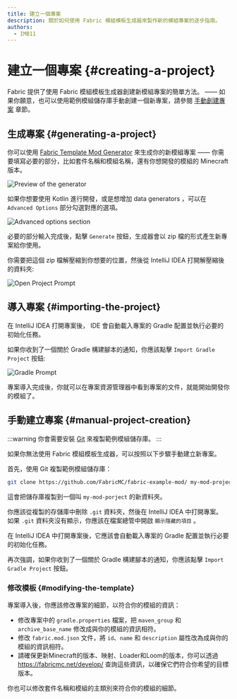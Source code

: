 ```yaml
---
title: 建立一個專案
description: 關於如何使用 Fabric 模組模板生成器來製作新的模組專案的逐步指南。
authors:
  - IMB11
---
```


# 建立一個專案 {#creating-a-project}

Fabric 提供了使用 Fabric 模組模板生成器創建新模組專案的簡單方法。 —— 如果你願意，也可以使用範例模組儲存庫手動創建一個新專案，請參閱 [手動創建專案](#manual-project-creation) 章節。

## 生成專案 {#generating-a-project}

你可以使用 [Fabric Template Mod Generator](https://fabricmc.net/develop/template/) 來生成你的新模組專案 —— 你需要填寫必要的部分，比如套件名稱和模組名稱，還有你想開發的模組的 Minecraft 版本。

![Preview of the generator](/assets/develop/getting-started/template-generator.png)

如果你想要使用 Kotlin 進行開發，或是想增加 data generators ，可以在 `Advanced Options` 部分勾選對應的選項。

![Advanced options section](/assets/develop/getting-started/template-generator-advanced.png)

必要的部分輸入完成後，點擊 `Generate` 按鈕，生成器會以 zip 檔的形式產生新專案給你使用。

你需要把這個 zip 檔解壓縮到你想要的位置，然後從 IntelliJ IDEA 打開解壓縮後的資料夾:

![Open Project Prompt](/assets/develop/getting-started/open-project.png)

## 導入專案 {#importing-the-project}

在 IntelliJ IDEA 打開專案後， IDE 會自動載入專案的 Gradle 配置並執行必要的初始化任務。

如果你收到了一個關於 Gradle 構建腳本的通知，你應該點擊 `Import Gradle Project` 按鈕:

![Gradle Prompt](/assets/develop/getting-started/gradle-prompt.png)

專案導入完成後，你就可以在專案資源管理器中看到專案的文件，就能開始開發你的模組了。

## 手動建立專案 {#manual-project-creation}

:::warning
你會需要安裝 [Git](https://git-scm.com/) 來複製範例模組儲存庫。
:::

如果你無法使用 Fabric 模組模板生成器，可以按照以下步驟手動建立新專案。

首先，使用 Git 複製範例模組儲存庫：

```sh
git clone https://github.com/FabricMC/fabric-example-mod/ my-mod-project
```

這會把儲存庫複製到一個叫 `my-mod-porject` 的新資料夾。

你應該從複製的存儲庫中刪除 `.git` 資料夾，然後在 IntelliJ IDEA 中打開專案。 如果 `.git` 資料夾沒有顯示，你應該在檔案總管中開啟 `顯示隱藏的項目` 。

在 IntelliJ IDEA 中打開專案後，它應該會自動載入專案的 Gradle 配置並執行必要的初始化任務。

再次強調，如果你收到了一個關於 Gradle 構建腳本的通知，你應該點擊 `Import Gradle Project` 按鈕。

### 修改模板 {#modifying-the-template}

專案導入後，你應該修改專案的細節，以符合你的模組的資訊：

- 修改專案中的 `gradle.properties` 檔案，把 `maven_group` 和 `archive_base_name` 修改成與你的模組的資訊相符。
- 修改 `fabric.mod.json` 文件，將 `id`、`name` 和 `description` 屬性改為成與你的模組的資訊相符。
- 請確保更新Minecraft的版本、映射、Loader和Loom的版本，你可以透過 https://fabricmc.net/develop/ 查詢這些資訊，以確保它們符合你希望的目標版本。

你也可以修改套件名稱和模組的主類別來符合你的模組的細節。
